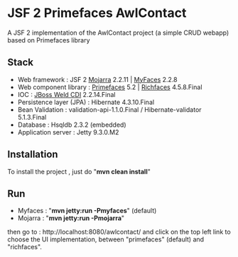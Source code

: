 JSF 2 Primefaces AwlContact
===========================

A JSF 2 implementation of the AwlContact project (a simple CRUD webapp) based on Primefaces library 

Stack
-----

- Web framework           : JSF 2 [Mojarra](https://javaserverfaces.java.net/) 2.2.11 | [MyFaces](https://myfaces.apache.org/) 2.2.8
- Web component library   : [Primefaces](http://www.primefaces.org) 5.2 | [Richfaces](http://www.richfaces.jboss.org) 4.5.8.Final
- IOC                     : [JBoss Weld CDI](http://weld.cdi-spec.org/) 2.2.14.Final
- Persistence layer (JPA) : Hibernate 4.3.10.Final
- Bean Validation         : validation-api-1.1.0.Final / Hibernate-validator 5.1.3.Final
- Database                : Hsqldb 2.3.2 (embedded) 
- Application server      : Jetty 9.3.0.M2


Installation
------------

To install the project , just do "__mvn clean install__"

Run
---

- Myfaces : "__mvn jetty:run -Pmyfaces__" (default)
- Mojarra : "__mvn jetty:run -Pmojarra__"

then go to : http://localhost:8080/awlcontact/  and click on the top left link to choose the UI implementation, between "primefaces" (default) and "richfaces". 
